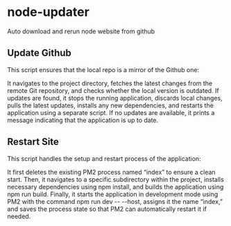 # node-updater
Auto download and rerun node website from github

## Update Github
This script ensures that the local repo is a mirror of the Github one:

It navigates to the project directory, fetches the latest changes from the remote Git repository, and checks whether the local version is outdated. If updates are found, it stops the running application, discards local changes, pulls the latest updates, installs any new dependencies, and restarts the application using a separate script. If no updates are available, it prints a message indicating that the application is up to date.

## Restart Site

This script handles the setup and restart process of the application:

It first deletes the existing PM2 process named “index” to ensure a clean start. Then, it navigates to a specific subdirectory within the project, installs necessary dependencies using npm install, and builds the application using npm run build. Finally, it starts the application in development mode using PM2 with the command npm run dev -- --host, assigns it the name “index,” and saves the process state so that PM2 can automatically restart it if needed.
